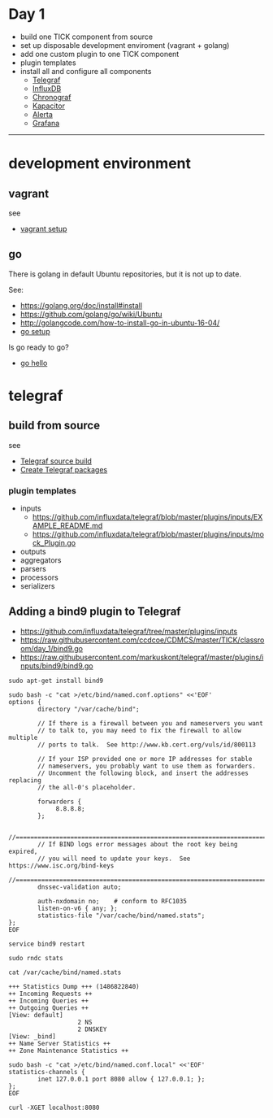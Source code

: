 # Day 1

* build one TICK component from source
 * set up disposable development enviroment (vagrant + golang)
* add one custom plugin to one TICK component
 * plugin templates
* install all and configure all components
  * [Telegraf](/TICK/Telegraf/README.md)
  * [InfluxDB](/TICK/InfluxDB/README.md)
  * [Chronograf](/TICK/Chronograf/README.md)
  * [Kapacitor](/TICK/Kapacitor/README.md)
  * [Alerta](/TICK/Alerta/README.md)
  * [Grafana](/TICK/Grafana/README.md)


----

# development environment

## vagrant

see
* [vagrant setup](/common/vagrant_intro.md)

## go

There is golang in default Ubuntu repositories, but it is not up to date.

See:
* https://golang.org/doc/install#install
* https://github.com/golang/go/wiki/Ubuntu
* http://golangcode.com/how-to-install-go-in-ubuntu-16-04/
* [go setup](/common/SetUpGoLang.md)

Is go ready to go?
* [go hello](/common/GoHello.md)


# telegraf

## build from source

see
  * [Telegraf source build](/TICK/Telegraf/sourceinstall.md)
  * [Create Telegraf packages](/TICK/Telegraf/package.md)

### plugin templates

* inputs
  * https://github.com/influxdata/telegraf/blob/master/plugins/inputs/EXAMPLE_README.md
  * https://github.com/influxdata/telegraf/blob/master/plugins/inputs/mock_Plugin.go
* outputs
* aggregators
* parsers
* processors
* serializers




## Adding a bind9 plugin to Telegraf

* https://github.com/influxdata/telegraf/tree/master/plugins/inputs
* https://raw.githubusercontent.com/ccdcoe/CDMCS/master/TICK/classroom/day_1/bind9.go
* https://raw.githubusercontent.com/markuskont/telegraf/master/plugins/inputs/bind9/bind9.go

```
sudo apt-get install bind9
```
```
sudo bash -c "cat >/etc/bind/named.conf.options" <<'EOF'
options {
        directory "/var/cache/bind";

        // If there is a firewall between you and nameservers you want
        // to talk to, you may need to fix the firewall to allow multiple
        // ports to talk.  See http://www.kb.cert.org/vuls/id/800113

        // If your ISP provided one or more IP addresses for stable
        // nameservers, you probably want to use them as forwarders.
        // Uncomment the following block, and insert the addresses replacing
        // the all-0's placeholder.

        forwarders {
             8.8.8.8;
        };

        //========================================================================
        // If BIND logs error messages about the root key being expired,
        // you will need to update your keys.  See https://www.isc.org/bind-keys
        //========================================================================
        dnssec-validation auto;

        auth-nxdomain no;    # conform to RFC1035
        listen-on-v6 { any; };
        statistics-file "/var/cache/bind/named.stats";
};
EOF
```
```
service bind9 restart
```
```
sudo rndc stats
```
```
cat /var/cache/bind/named.stats
```
```
+++ Statistics Dump +++ (1486822840)
++ Incoming Requests ++
++ Incoming Queries ++
++ Outgoing Queries ++
[View: default]
                   2 NS
                   2 DNSKEY
[View: _bind]
++ Name Server Statistics ++
++ Zone Maintenance Statistics ++
```
```
sudo bash -c "cat >/etc/bind/named.conf.local" <<'EOF'
statistics-channels {
        inet 127.0.0.1 port 8080 allow { 127.0.0.1; };
};
EOF
```
```
curl -XGET localhost:8080
```
